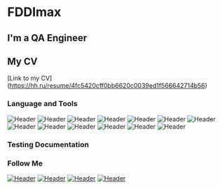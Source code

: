 # FDDImax
## I'm a QA Engineer  
## My CV
[Link to my CV] (https://hh.ru/resume/4fc5420cff0bb6620c0039ed1f566642714b56)

### Language and Tools
![Header](https://img.shields.io/badge/Jira-090909?style=for-the-badge&logo=jira&logoColor=136be1)
![Header](https://img.shields.io/badge/Postman-090909?style=for-the-badge&logo=postman&logoColor=f76935)
![Header](https://img.shields.io/badge/Swagger-090909?style=for-the-badge&logo=swagger&logoColor=7ede2b)
![Header](https://img.shields.io/badge/Github-090909?style=for-the-badge&logo=github&logoColor=8cc4d7)
![Header](https://img.shields.io/badge/AzureDevops-090909?style=for-the-badge&logo=azuredevops&logoColor=0074d0)
![Header](https://img.shields.io/badge/Figma-090909?style=for-the-badge&logo=figma&logoColor=7d5fa6)
![Header](https://img.shields.io/badge/Jenkins-090909?style=for-the-badge&logo=jenkins&logoColor=f7f7f7)
![Header](https://img.shields.io/badge/MySQL-090909?style=for-the-badge&logo=mysql&logoColor=00618a)
![Header](https://img.shields.io/badge/DevTools-090909?style=for-the-badge&logo=googlechrome&logoColor=2674f2)
![Header](https://img.shields.io/badge/AndroidStudio-090909?style=for-the-badge&logo=androidstudio&logoColor=3ad07d)
![Header](https://img.shields.io/badge/TestRail-090909?style=for-the-badge&logo=&logoColor=71b556)
![Header](https://img.shields.io/badge/Fiddler-090909?style=for-the-badge&logo=fiddler&logoColor=8cc4d7)
![Header](https://img.shields.io/badge/CharlesProxy-090909?style=for-the-badge&logo=charlesproxy&logoColor=8cc4d7)



### Testing Documentation




### Follow Me
[![Header](https://img.shields.io/badge/Instagram-090909?style=for-the-badge&logo=instagram&logoColor=9939a3)](https://instagram.com/bogdanovmaksim?igshid=ZDdkNTZiNTM=)
[![Header](https://img.shields.io/badge/Telegram-090909?style=for-the-badge&logo=telegram&logoColor=31a5db)](https://t.me/MaxFDDI)
[![Header](https://img.shields.io/badge/Twitter-090909?style=for-the-badge&logo=twitter&logoColor=1c96e8)](https://twitter.com/MaBogdanov)
[![Header](https://img.shields.io/badge/Linkedin-090909?style=for-the-badge&logo=linkedin&logoColor=0073b1)](www.linkedin.com/in/MaksimBogdanov-ba4776261)